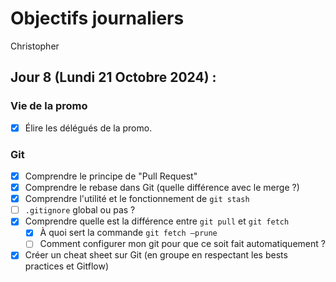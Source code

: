 # Objectifs journaliers

Christopher

## Jour 8 (Lundi 21 Octobre 2024) :

### Vie de la promo

- [x] Élire les délégués de la promo.

### Git

- [x] Comprendre le principe de "Pull Request"
- [x] Comprendre le rebase dans Git (quelle différence avec le merge ?)
- [x] Comprendre l'utilité et le fonctionnement de `git stash`
- [ ] `.gitignore` global ou pas ?
- [x] Comprendre quelle est la différence entre `git pull` et `git fetch`
  - [x] À quoi sert la commande `git fetch —prune`
  - [ ] Comment configurer mon git pour que ce soit fait automatiquement ?
- [x] Créer un cheat sheet sur Git (en groupe en respectant les bests practices et Gitflow)
